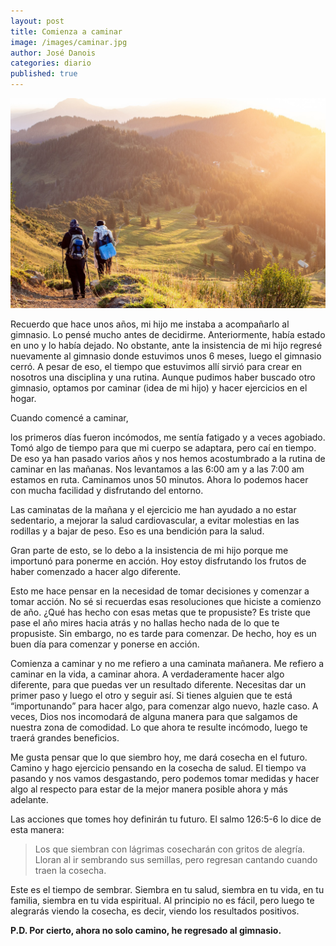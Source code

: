 ```yaml
---
layout: post
title: Comienza a caminar
image: /images/caminar.jpg
author: José Danois
categories: diario
published: true
---
```

![Caminar](/images/caminar.jpg)

Recuerdo que hace unos años, mi hijo me instaba a acompañarlo al gimnasio. Lo pensé mucho antes de decidirme. Anteriormente, había estado en uno y lo había dejado. No obstante, ante la insistencia de mi hijo regresé nuevamente al gimnasio donde estuvimos unos 6 meses, luego el gimnasio cerró. A pesar de eso, el tiempo que estuvimos allí sirvió para crear en nosotros una disciplina y una rutina. Aunque pudimos haber buscado otro gimnasio, optamos por caminar (idea de mi hijo) y hacer ejercicios en el hogar.

Cuando comencé a caminar,

los primeros días fueron incómodos, me sentía fatigado y a veces agobiado. Tomó algo de tiempo para que mi cuerpo se adaptara, pero caí en tiempo. De eso ya han pasado varios años y nos hemos acostumbrado a la rutina de caminar en las mañanas. Nos levantamos a las 6:00 am y a las 7:00 am estamos en ruta. Caminamos unos 50 minutos. Ahora lo podemos hacer con mucha facilidad y disfrutando del entorno.

Las caminatas de la mañana y el ejercicio me han ayudado a no estar sedentario, a mejorar la salud cardiovascular, a evitar molestias en las rodillas y a bajar de peso. Eso es una bendición para la salud.

Gran parte de esto, se lo debo a la insistencia de mi hijo porque me importunó para ponerme en acción. Hoy estoy disfrutando los frutos de haber comenzado a hacer algo diferente.

Esto me hace pensar en la necesidad de tomar decisiones y comenzar a tomar acción. No sé si recuerdas esas resoluciones que hiciste a comienzo de año. ¿Qué has hecho con esas metas que te propusiste? Es triste que pase el año mires hacia atrás y no hallas hecho nada de lo que te propusiste. Sin embargo, no es tarde para comenzar. De hecho, hoy es un buen día para comenzar y ponerse en acción.

Comienza a caminar y no me refiero a una caminata mañanera. Me refiero a caminar en la vida, a caminar ahora. A verdaderamente hacer algo diferente, para que puedas ver un resultado diferente. Necesitas dar un primer paso y luego el otro y seguir así. Si tienes alguien que te está “importunando” para hacer algo, para comenzar algo nuevo, hazle caso. A veces, Dios nos incomodará de alguna manera para que salgamos de nuestra zona de comodidad. Lo que ahora te resulte incómodo, luego te traerá grandes beneficios.

Me gusta pensar que lo que siembro hoy, me dará cosecha en el futuro. Camino y hago ejercicio pensando en la cosecha de salud. El tiempo va pasando y nos vamos desgastando, pero podemos tomar medidas y hacer algo al respecto para estar de la mejor manera posible ahora y más adelante.

Las acciones que tomes hoy definirán tu futuro. El salmo 126:5-6 lo dice de esta manera:

>Los que siembran con lágrimas cosecharán con gritos de alegría. Lloran al ir sembrando sus semillas, pero regresan cantando cuando traen la cosecha.

Este es el tiempo de sembrar. Siembra en tu salud, siembra en tu vida, en tu familia, siembra en tu vida espiritual. Al principio no es fácil, pero luego te alegrarás viendo la cosecha, es decir, viendo los resultados positivos.

**P.D. Por cierto, ahora no solo camino, he regresado al gimnasio.**
